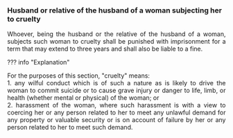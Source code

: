 ### Husband or relative of the husband of a woman subjecting her to cruelty
<div style="text-align: justify">

Whoever, being the husband or the relative of the husband of a woman, subjects such woman to cruelty shall be punished with imprisonment for a term that may extend to three years and shall also be liable to a fine.

</div>

??? info "Explanation"
    <div style="text-align: justify"> For the purposes of this section, "cruelty" means:
        <div style="text-align: justify"> 1. any wilful conduct which is of such a nature as is likely to drive the woman to commit suicide or to cause grave injury or danger to life, limb, or health (whether mental or physical) of the woman; or
        <div style="text-align: justify"> 2. harassment of the woman, where such harassment is with a view to coercing her or any person related to her to meet any unlawful demand for any property or valuable security or is on account of failure by her or any person related to her to meet such demand.
